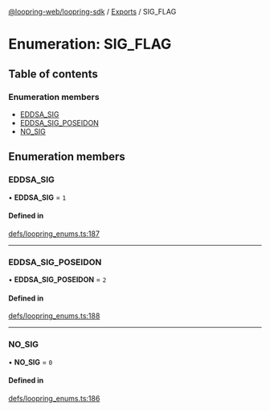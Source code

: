 [@loopring-web/loopring-sdk](../README.md) / [Exports](../modules.md) / SIG\_FLAG

# Enumeration: SIG\_FLAG

## Table of contents

### Enumeration members

- [EDDSA\_SIG](SIG_FLAG.md#eddsa_sig)
- [EDDSA\_SIG\_POSEIDON](SIG_FLAG.md#eddsa_sig_poseidon)
- [NO\_SIG](SIG_FLAG.md#no_sig)

## Enumeration members

### EDDSA\_SIG

• **EDDSA\_SIG** = `1`

#### Defined in

[defs/loopring_enums.ts:187](https://github.com/Loopring/loopring_sdk/blob/24fdf4c/src/defs/loopring_enums.ts#L187)

___

### EDDSA\_SIG\_POSEIDON

• **EDDSA\_SIG\_POSEIDON** = `2`

#### Defined in

[defs/loopring_enums.ts:188](https://github.com/Loopring/loopring_sdk/blob/24fdf4c/src/defs/loopring_enums.ts#L188)

___

### NO\_SIG

• **NO\_SIG** = `0`

#### Defined in

[defs/loopring_enums.ts:186](https://github.com/Loopring/loopring_sdk/blob/24fdf4c/src/defs/loopring_enums.ts#L186)
